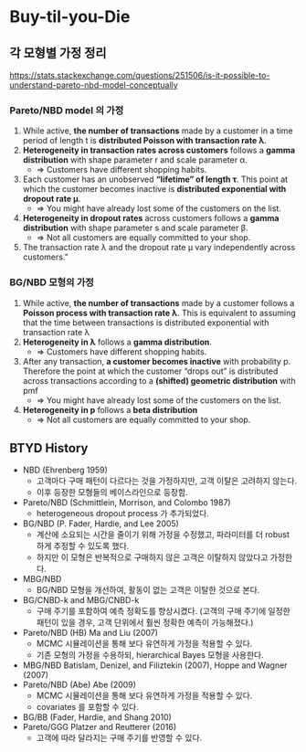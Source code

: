 # Buy-til-you-Die

## 각 모형별 가정 정리

<https://stats.stackexchange.com/questions/251506/is-it-possible-to-understand-pareto-nbd-model-conceptually>

### Pareto/NBD model 의 가정

1. While active, **the number of transactions** made by a customer in a time period of length t is **distributed Poisson with transaction rate λ**.
2. **Heterogeneity in transaction rates across customers** follows a **gamma distribution** with shape parameter r and scale parameter α.
    - ⇒ Customers have different shopping habits.
3. Each customer has an unobserved **“lifetime” of length τ**. This point at which the customer becomes inactive is **distributed exponential with dropout rate µ**.
    - ⇒ You might have already lost some of the customers on the list.
4. **Heterogeneity in dropout rates** across customers follows a **gamma distribution** with shape parameter s and scale parameter β.
    - ⇒ Not all customers are equally committed to your shop.
5. The transaction rate λ and the dropout rate µ vary independently across customers."

### BG/NBD 모형의 가정

1. While active, **the number of transactions** made by a customer follows a **Poisson process with transaction rate λ**. This is equivalent to assuming that the time between transactions is distributed exponential with transaction rate λ
2. **Heterogeneity in λ** follows a **gamma distribution**.
    - ⇒ Customers have different shopping habits.
3. After any transaction, **a customer becomes inactive** with probability p. Therefore the point at which the customer “drops out” is distributed across transactions according to a **(shifted) geometric distribution** with pmf
    - ⇒ You might have already lost some of the customers on the list.
4. **Heterogeneity in p** follows a **beta distribution**
    - ⇒ Not all customers are equally committed to your shop.

## BTYD History

- NBD (Ehrenberg 1959)
    - 고객마다 구매 패턴이 다르다는 것을 가정하지만, 고객 이탈은 고려하지 않는다.
    - 이후 등장한 모형들의 베이스라인으로 등장함.
- Pareto/NBD (Schmittlein, Morrison, and Colombo 1987)
    - heterogeneous dropout process 가 추가되었다.
- BG/NBD (P. Fader, Hardie, and Lee 2005)
    - 계산에 소요되는 시간을 줄이기 위해 가정을 수정했고, 파라미터를 더 robust 하게 추정할 수 있도록 했다.
    - 하지만 이 모형은 반복적으로 구매하지 않은 고객은 이탈하지 않았다고 가정한다.
- MBG/NBD
    - BG/NBD 모형을 개선하여, 활동이 없는 고객은 이탈한 것으로 본다.
- BG/CNBD-k and MBG/CNBD-k
    - 구매 주기를 포함하여 예측 정확도를 향상시켰다. (고객의 구매 주기에 일정한 패턴이 있을 경우, 고객 단위에서 훨씬 정확한 예측이 가능해졌다.)
- Pareto/NBD (HB) Ma and Liu (2007)
    - MCMC 시뮬레이션을 통해 보다 유연하게 가정을 적용할 수 있다.
    - 기존 모형의 가정을 수용하되, hierarchical Bayes 모형을 사용한다.
- MBG/NBD Batislam, Denizel, and Filiztekin (2007), Hoppe and Wagner (2007)
- Pareto/NBD (Abe) Abe (2009)
    - MCMC 시뮬레이션을 통해 보다 유연하게 가정을 적용할 수 있다.
    - covariates 를 포함할 수 있다.
- BG/BB (Fader, Hardie, and Shang 2010)
- Pareto/GGG Platzer and Reutterer (2016)
    - 고객에 따라 달라지는 구매 주기를 반영할 수 있다.
